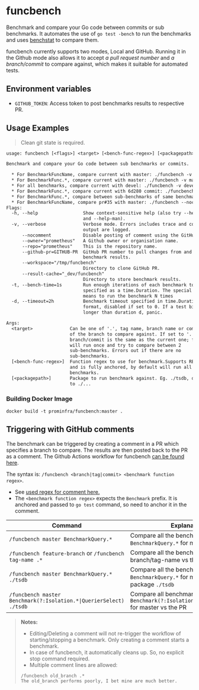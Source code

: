# funcbench

Benchmark and compare your Go code between commits or sub benchmarks. It automates the use of `go test -bench` to run the benchmarks and uses [benchstat](https://godoc.org/golang.org/x/perf/cmd/benchstat) to compare them.

funcbench currently supports two modes, Local and GitHub. Running it in the Github mode also allows it to accept _a pull request number_ and _a branch/commit_ to compare against, which makes it suitable for automated tests.

## Environment variables

- `GITHUB_TOKEN`: Access token to post benchmarks results to respective PR.

## Usage Examples

> Clean git state is required.

[embedmd]:# (funcbench-flags.txt)
```txt
usage: funcbench [<flags>] <target> [<bench-func-regex>] [<packagepath>]

Benchmark and compare your Go code between sub benchmarks or commits.

  * For BenchmarkFuncName, compare current with master: ./funcbench -v master BenchmarkFuncName
  * For BenchmarkFunc.*, compare current with master: ./funcbench -v master BenchmarkFunc.*
  * For all benchmarks, compare current with devel: ./funcbench -v devel .* or ./funcbench -v devel
  * For BenchmarkFunc.*, compare current with 6d280 commit: ./funcbench -v 6d280 BenchmarkFunc.*
  * For BenchmarkFunc.*, compare between sub-benchmarks of same benchmark on current commit: ./funcbench -v . BenchmarkFunc.*
  * For BenchmarkFuncName, compare pr#35 with master: ./funcbench --nocomment --github-pr="35" master BenchmarkFuncName
Flags:
  -h, --help                 Show context-sensitive help (also try --help-long
                             and --help-man).
  -v, --verbose              Verbose mode. Errors includes trace and commands
                             output are logged.
      --nocomment            Disable posting of comment using the GitHub API.
      --owner="prometheus"   A Github owner or organisation name.
      --repo="prometheus"    This is the repository name.
      --github-pr=GITHUB-PR  GitHub PR number to pull changes from and to post
                             benchmark results.
      --workspace="/tmp/funcbench"
                             Directory to clone GitHub PR.
      --result-cache="_dev/funcbench"
                             Directory to store benchmark results.
  -t, --bench-time=1s        Run enough iterations of each benchmark to take t,
                             specified as a time.Duration. The special syntax Nx
                             means to run the benchmark N times
  -d, --timeout=2h           Benchmark timeout specified in time.Duration
                             format, disabled if set to 0. If a test binary runs
                             longer than duration d, panic.

Args:
  <target>              Can be one of '.', tag name, branch name or commit SHA
                        of the branch to compare against. If set to '.',
                        branch/commit is the same as the current one; funcbench
                        will run once and try to compare between 2
                        sub-benchmarks. Errors out if there are no
                        sub-benchmarks.
  [<bench-func-regex>]  Function regex to use for benchmark.Supports RE2 regexp
                        and is fully anchored, by default will run all
                        benchmarks.
  [<packagepath>]       Package to run benchmark against. Eg. ./tsdb, defaults
                        to ./...

```

### Building Docker Image
```
docker build -t prominfra/funcbench:master .
```

## Triggering with GitHub comments
<!-- If you change the heading, please change the anchor at 7a_commentmonitor_configmap_noparse.yaml aswell. -->

The benchmark can be triggered by creating a comment in a PR which specifies a branch to compare. The results are then posted back to the PR as a comment. The Github Actions workflow for funcbench [can be found here](https://github.com/prometheus/prometheus/blob/master/.github/workflows/funcbench.yml).

The syntax is: `/funcbench <branch|tag|commit> <benchmark function regex>`.

- See [used regex for comment here.](https://github.com/prometheus/test-infra/blob/master/prombench/manifests/cluster-infra/7a_commentmonitor_configmap_noparse.yaml)
- The `<benchmark function regex>` expects the `Benchmark` prefix. It is anchored and passed to `go test` command, so need to anchor it in the comment.


|Command|Explanation|
|---|--|
|`/funcbench master BenchmarkQuery.*`| Compare all the benchmarks matching `BenchmarkQuery.*` for master vs the PR|
|`/funcbench feature-branch` or `/funcbench tag-name .*`| Compare all the benchmarks on feature-branch/tag-name vs the PR|
|`/funcbench master BenchmarkQuery.* ./tsdb` | Compare all the benchmarks matching `BenchmarkQuery.*` for master vs the PR in package `./tsdb`|
|`/funcbench master Benchmark(?:Isolation.*\|QuerierSelect) ./tsdb` | Compare all benchmarks matching `Benchmark(?:Isolation.*\|QuerierSelect)` for master vs the PR|


> **Notes:**
>
> - Editing/Deleting a comment will not re-trigger the workflow of starting/stopping a benchmark. Only creating a comment starts a benchmark.
> - In case of funcbench, it automatically cleans up. So, no explicit stop command required.
> - Multiple comment lines are allowed:
> ```
> /funcbench old_branch .*
> The old_branch performs poorly, I bet mine are much better.
> ```
